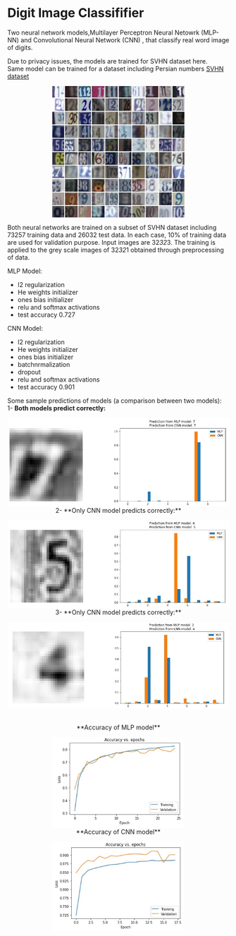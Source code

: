 # Digit Image Classififier
Two neural network models,Multilayer Perceptron Neural Netowrk (MLP-NN) and Convolutional Neural Network (CNN) , that classify real word image of digits.

Due to privacy issues, the models are trained for SVHN dataset here. <br>
Same model can be trained for a dataset including Persian numbers
[SVHN dataset](http://ufldl.stanford.edu/housenumbers/) <br>
<p align="center">
<img  align="center" src="https://github.com/saniaki/Digit-Image-Classifier/blob/master/Images/Numbers.jpg" width="300"/>
 
Both neural networks are trained on a subset of SVHN dataset including 73257 training data and 26032 test data. In each case, 10% of training data are used for validation purpose.
Input images are 32*32*3. The training is applied to the grey scale images of 32*32*1 obtained through preprocessing of data.

MLP Model:
* l2 regularization
* He weights initializer
* ones bias initializer
* relu and softmax activations
* test accuracy 0.727

CNN Model:
* l2 regularization
* He weights initializer
* ones bias initializer
* batchnrmalization
* dropout
* relu and softmax activations
* test accuracy 0.901 


Some sample predictions of models (a comparison between two models): <br>
1- **Both models predict correctly:** <br>
<p align="center">
<img  align="center" src="https://github.com/saniaki/Digit-Image-Classifier/blob/master/Images/Sample_output_1.jpg" width="700"/>
 <br>
 2- **Only CNN model predicts correctly:**<br>
<p align="center">
<img  align="center" src="https://github.com/saniaki/Digit-Image-Classifier/blob/master/Images/Sample_output_2.jpg" width="700"/>
 <br>
 3- **Only CNN model predicts correctly:**<br>
<p align="center">
<img  align="center" src="https://github.com/saniaki/Digit-Image-Classifier/blob/master/Images/Sample_output_3.jpg" width="700"/>

<br>
<br>
<br>
**Accuracy of MLP model** 
<p align="center">
<img  align="center" src="https://github.com/saniaki/Digit-Image-Classifier/blob/master/Images/MLP_accuracy.jpg" width="300"/>
<br>
**Accuracy of CNN model** <br>
 <p align="center">
<img  align="center" src="https://github.com/saniaki/Digit-Image-Classifier/blob/master/Images/CNN_accuracy.jpg" width="300"/>
